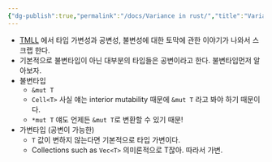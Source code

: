 ```yaml
---
{"dg-publish":true,"permalink":"/docs/Variance in rust/","title":"Variance in rust"}
---
```


- [TMLL](https://rust-unofficial.github.io/too-many-lists/sixth-variance.html) 에서 타입 가변성과 공변성, 불변성에 대한 토막에 관한 이야기가 나와서 스크랩 한다.
- 기본적으로 불변타입이 아닌 대부분의 타입들은 공변이라고 한다. 불변타입먼저 알아보자.
- 불변타입
	- `&mut T`
	- `Cell<T>` 사실 얘는 interior mutability 때문에 `&mut T` 라고 봐야 하기 때문이다.
	- `*mut T` 얘도 언제든 `&mut T`로 변환할 수 있기 때문!
- 가변타입 (공변이 가능한)
	- `T` 값이 변하지 않는다면 기본적으로 타입 가변이다.
	- Collections such as `Vec<T>` 의미론적으로 T잖아. 따라서 가변.
